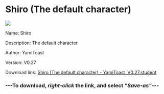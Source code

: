 # Shiro (The default character)

<img src = "https://raw.githubusercontent.com/Arbiter1223/Koukou-Gurashi-Custom-Students/master/Students/Files/Shiro%20(The%20default%20character).png">

Name: Shiro

Description: The default character

Author: YamiToast

Version: V0.27

Download link: <a href="https://raw.githubusercontent.com/Arbiter1223/Koukou-Gurashi-Custom-Students/master/Students/Files/Shiro%20(The%20default%20character)%20-%20YamiToast%2C%20V0.27.student">Shiro (The default character) - YamiToast, V0.27.student</a>

### ---**To download, _right-click_ the link, and select _"Save-as"_**---

